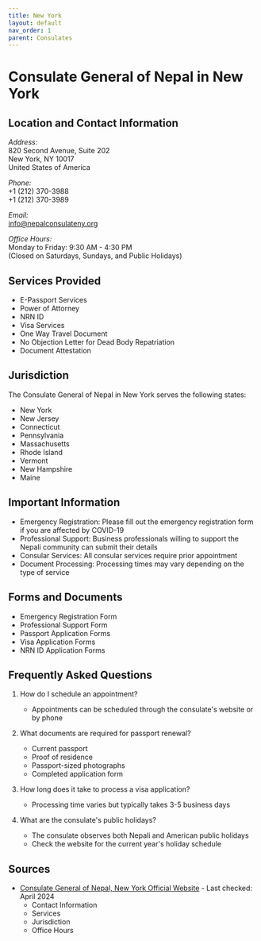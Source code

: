 ```yaml
---
title: New York
layout: default
nav_order: 1
parent: Consulates
---
```


# Consulate General of Nepal in New York

## Location and Contact Information

*Address:*  
820 Second Avenue, Suite 202  
New York, NY 10017  
United States of America

*Phone:*  
+1 (212) 370-3988  
+1 (212) 370-3989

*Email:*  
info@nepalconsulateny.org

*Office Hours:*  
Monday to Friday: 9:30 AM - 4:30 PM  
(Closed on Saturdays, Sundays, and Public Holidays)

## Services Provided

- E-Passport Services
- Power of Attorney
- NRN ID
- Visa Services
- One Way Travel Document
- No Objection Letter for Dead Body Repatriation
- Document Attestation

## Jurisdiction

The Consulate General of Nepal in New York serves the following states:
- New York
- New Jersey
- Connecticut
- Pennsylvania
- Massachusetts
- Rhode Island
- Vermont
- New Hampshire
- Maine

## Important Information

- Emergency Registration: Please fill out the emergency registration form if you are affected by COVID-19
- Professional Support: Business professionals willing to support the Nepali community can submit their details
- Consular Services: All consular services require prior appointment
- Document Processing: Processing times may vary depending on the type of service

## Forms and Documents

- Emergency Registration Form
- Professional Support Form
- Passport Application Forms
- Visa Application Forms
- NRN ID Application Forms

## Frequently Asked Questions

1. How do I schedule an appointment?
   - Appointments can be scheduled through the consulate's website or by phone

2. What documents are required for passport renewal?
   - Current passport
   - Proof of residence
   - Passport-sized photographs
   - Completed application form

3. How long does it take to process a visa application?
   - Processing time varies but typically takes 3-5 business days

4. What are the consulate's public holidays?
   - The consulate observes both Nepali and American public holidays
   - Check the website for the current year's holiday schedule

## Sources

- [Consulate General of Nepal, New York Official Website](https://nyc.nepalconsulate.gov.np) - Last checked: April 2024
  - Contact Information
  - Services
  - Jurisdiction
  - Office Hours 